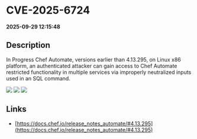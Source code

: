 # CVE-2025-6724

**2025-09-29 12:15:48**

## Description
In Progress Chef Automate, versions earlier than 4.13.295, on Linux x86 platform, an authenticated attacker can gain access to Chef Automate restricted functionality in multiple services via improperly neutralized inputs used in an SQL command.

![](https://img.shields.io/static/v1?label=Score&message=8.8&color=red)
![](https://img.shields.io/static/v1?label=Severity&message=HIGH&color=red)
![](https://img.shields.io/static/v1?label=CWE&message=SQL&color=green)

## Links
- [https://docs.chef.io/release_notes_automate/#4.13.295](https://docs.chef.io/release_notes_automate/#4.13.295)
